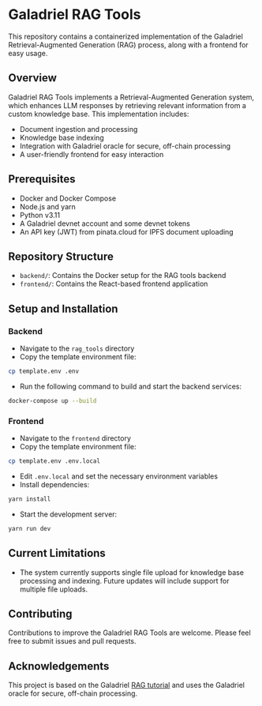 # Galadriel RAG Tools

This repository contains a containerized implementation of the Galadriel Retrieval-Augmented Generation (RAG) process, along with a frontend for easy usage.

## Overview

Galadriel RAG Tools implements a Retrieval-Augmented Generation system, which enhances LLM responses by retrieving relevant information from a custom knowledge base. This implementation includes:

- Document ingestion and processing
- Knowledge base indexing
- Integration with Galadriel oracle for secure, off-chain processing
- A user-friendly frontend for easy interaction

## Prerequisites

- Docker and Docker Compose
- Node.js and yarn
- Python v3.11
- A Galadriel devnet account and some devnet tokens
- An API key (JWT) from pinata.cloud for IPFS document uploading

## Repository Structure

- `backend/`: Contains the Docker setup for the RAG tools backend
- `frontend/`: Contains the React-based frontend application

## Setup and Installation

### Backend

- Navigate to the `rag_tools` directory
- Copy the template environment file:
```sh
cp template.env .env
```
- Run the following command to build and start the backend services:

```sh
docker-compose up --build
```

### Frontend

-  Navigate to the `frontend` directory
- Copy the template environment file:

```sh
cp template.env .env.local
```

- Edit `.env.local` and set the necessary environment variables
- Install dependencies:
```sh
yarn install
```
- Start the development server:
```sh
yarn run dev
```

## Current Limitations

- The system currently supports single file upload for knowledge base processing and indexing. Future updates will include support for multiple file uploads.

## Contributing

Contributions to improve the Galadriel RAG Tools are welcome. Please feel free to submit issues and pull requests.

## Acknowledgements

This project is based on the Galadriel [RAG tutorial](https://docs.galadriel.com/tutorials/rag) and uses the Galadriel oracle for secure, off-chain processing.